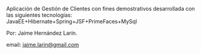 Aplicación de Gestión de Clientes con fines demostrativos desarrollada con las siguientes tecnologías: JavaEE+Hibernate+Spring+JSF+PrimeFaces+MySql 

Por: Jaime Hernández Larín. 

email: jaime.larin@gmail.com
